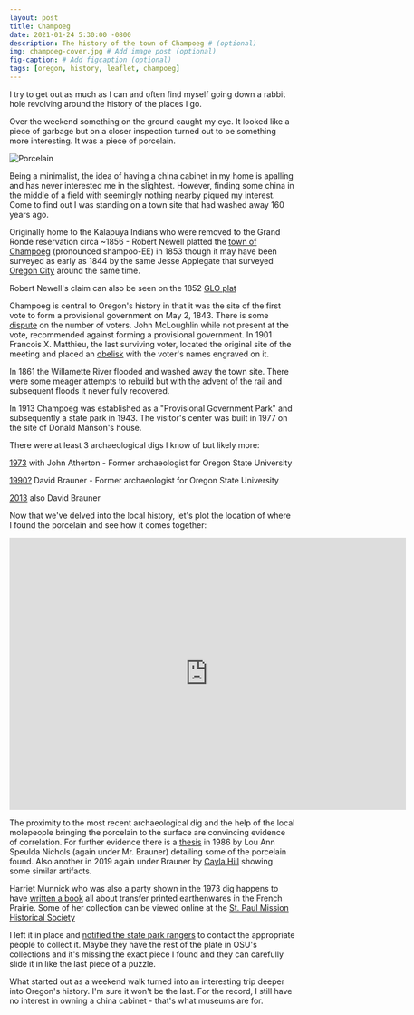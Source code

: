 ```yaml
---
layout: post
title: Champoeg
date: 2021-01-24 5:30:00 -0800
description: The history of the town of Champoeg # (optional)
img: champoeg-cover.jpg # Add image post (optional)
fig-caption: # Add figcaption (optional)
tags: [oregon, history, leaflet, champoeg]
---
```


I try to get out as much as I can and often find myself going down a rabbit hole revolving around the history of the places I go. 

Over the weekend something on the ground caught my eye. It looked like a piece of garbage but on a closer inspection turned out to be something more interesting. It was a piece of porcelain. 

![Porcelain]({{site.baseurl}}/assets/img/champoeg-porcelain.jpg) 

Being a minimalist, the idea of having a china cabinet in my home is apalling and has never interested me in the slightest. However, finding some china in the middle of a field with seemingly nothing nearby piqued my interest. Come to find out I was standing on a town site that had washed away 160 years ago. 

Originally home to the Kalapuya Indians who were removed to the Grand Ronde reservation circa ~1856 - Robert Newell platted the [town of Champoeg](https://secure.co.marion.or.us/weblink/DocView.aspx?id=4075848) (pronounced shampoo-EE) in 1853 though it may have been surveyed as early as 1844 by the same Jesse Applegate that surveyed [Oregon City](https://anthonyblackham.com/oregon-city-claim/) around the same time. 

Robert Newell's claim can also be seen on the 1852 [GLO plat](https://glorecords.blm.gov/details/patent/default.aspx?accession=OROCAA%20002787&docClass=SER)

Champoeg is central to Oregon's history in that it was the site of the first vote to form a provisional government on May 2, 1843. There is some [dispute](https://pamplinmedia.com/cr/28-opinion/322588-201736-oregon-perpetuates-myth-of-close-statehood-vote) on the number of voters. John McLoughlin while not present at the vote, recommended against forming a provisional government. In 1901 Francois X. Matthieu, the last surviving voter, located the original site of the meeting and placed an [obelisk](https://en.wikipedia.org/wiki/Champoeg,_Oregon#/media/File:Champoeg_Monument.jpg) with the voter's names engraved on it. 

In 1861 the Willamette River flooded and washed away the town site. There were some meager attempts to rebuild but with the advent of the rail and subsequent floods it never fully recovered. 

In 1913 Champoeg was established as a "Provisional Government Park" and subsequently a state park in 1943. The visitor's center was built in 1977 on the site of Donald Manson's house.

There were at least 3 archaeological digs I know of but likely more:

[1973](https://www.flickr.com/photos/gbaku/albums/72157600318881469) with John Atherton - Former archaeologist for Oregon State University

[1990?](https://www.archaeologychannel.org/video-guide-summary/138-uncovering-a-past-champoeg-park) David Brauner - Former archaeologist for Oregon State University

[2013](https://traveloregon.com/things-to-do/culture-history/historic-sites-oregon-trail/digging-oregons-history/) also David Brauner

Now that we've delved into the local history, let's plot the location of where I found the porcelain and see how it comes together:

<div class="embed-container">
  <iframe
      src="https://anthonyblackham.com/champoeg-history/"
      width="700"
      height="480"
      frameborder="0"
      allowfullscreen="">
  </iframe>
</div>

The proximity to the most recent archaeological dig and the help of the local molepeople bringing the porcelain to the surface are convincing evidence of correlation. For further evidence there is a [thesis](https://ir.library.oregonstate.edu/concern/graduate_thesis_or_dissertations/7h149t836?locale=en) in 1986 by Lou Ann Speulda Nichols (again under Mr. Brauner) detailing some of the porcelain found. Also another in 2019 again under Brauner by [Cayla Hill](https://ir.library.oregonstate.edu/concern/graduate_thesis_or_dissertations/8049gb614?locale=en) showing some similar artifacts.

Harriet Munnick who was also a party shown in the 1973 dig happens to have [written a book](https://books.google.com/books/about/French_Prairie_Ceramics.html?id=aHUvp6nmrk4C) all about transfer printed earthenwares in the French Prairie. Some of her collection can be viewed online at the [St. Paul Mission Historical Society](https://spmhs.pastperfectonline.com/webobject)

I left it in place and [notified the state park rangers](https://www.oregon.gov/oprd/OH/pages/archaeology.aspx) to contact the appropriate people to collect it. Maybe they have the rest of the plate in OSU's collections and it's missing the exact piece I found and they can carefully slide it in like the last piece of a puzzle. 

What started out as a weekend walk turned into an interesting trip deeper into Oregon's history. I'm sure it won't be the last. For the record, I still have no interest in owning a china cabinet - that's what museums are for.
